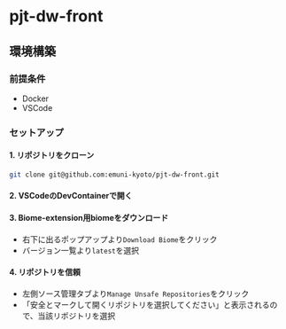 # pjt-dw-front

## 環境構築
### 前提条件
- Docker
- VSCode

### セットアップ
#### 1. リポジトリをクローン
```bash
git clone git@github.com:emuni-kyoto/pjt-dw-front.git
```

#### 2. VSCodeのDevContainerで開く

#### 3. Biome-extension用biomeをダウンロード
- 右下に出るポップアップより`Download Biome`をクリック
- バージョン一覧より`latest`を選択

#### 4. リポジトリを信頼
- 左側ソース管理タブより`Manage Unsafe Repositories`をクリック
- 「安全とマークして開くリポジトリを選択してください」と表示されるので、当該リポジトリを選択